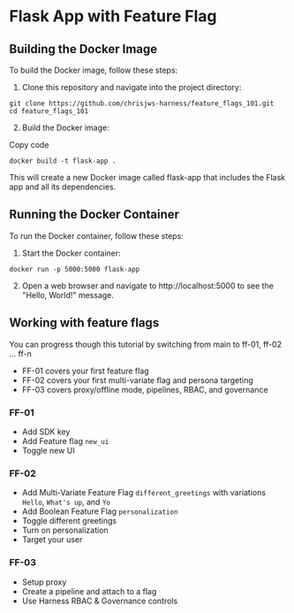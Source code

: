 # Flask App with Feature Flag

## Building the Docker Image
To build the Docker image, follow these steps:

1. Clone this repository and navigate into the project directory:

```
git clone https://github.com/chrisjws-harness/feature_flags_101.git
cd feature_flags_101
```

2. Build the Docker image:

Copy code
```
docker build -t flask-app .
```
This will create a new Docker image called flask-app that includes the Flask app and all its dependencies.

## Running the Docker Container
To run the Docker container, follow these steps:

1. Start the Docker container:

```
docker run -p 5000:5000 flask-app
```

2. Open a web browser and navigate to http://localhost:5000 to see the "Hello, World!" message.

## Working with feature flags

You can progress though this tutorial by switching from main to ff-01, ff-02 ... ff-n

* FF-01 covers your first feature flag
* FF-02 covers your first multi-variate flag and persona targeting
* FF-03 covers proxy/offline mode, pipelines, RBAC, and governance

### FF-01

* Add SDK key
* Add Feature flag `new_ui`
* Toggle new UI

### FF-02 
* Add Multi-Variate Feature Flag `different_greetings` with variations `Hello`, `What's up`, and `Yo`
* Add Boolean Feature Flag `personalization`
* Toggle different greetings
* Turn on personalization
* Target your user

### FF-03
* Setup proxy
* Create a pipeline and attach to a flag
* Use Harness RBAC & Governance controls
